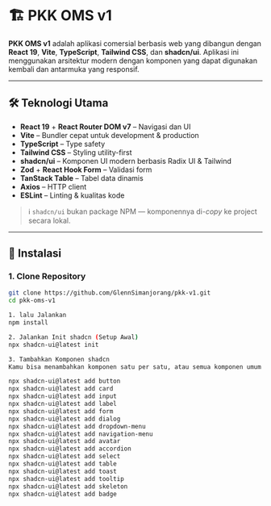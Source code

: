 # 🏗️ PKK OMS v1

**PKK OMS v1** adalah aplikasi comersial berbasis web yang dibangun dengan **React 19**, **Vite**, **TypeScript**, **Tailwind CSS**, dan **shadcn/ui**. Aplikasi ini menggunakan arsitektur modern dengan komponen yang dapat digunakan kembali dan antarmuka yang responsif.

---

## 🛠️ Teknologi Utama

- **React 19** + **React Router DOM v7** – Navigasi dan UI
- **Vite** – Bundler cepat untuk development & production
- **TypeScript** – Type safety
- **Tailwind CSS** – Styling utility-first
- **shadcn/ui** – Komponen UI modern berbasis Radix UI & Tailwind
- **Zod** + **React Hook Form** – Validasi form
- **TanStack Table** – Tabel data dinamis
- **Axios** – HTTP client
- **ESLint** – Linting & kualitas kode

> ℹ️ `shadcn/ui` bukan package NPM — komponennya di-*copy* ke project secara lokal.

---

## 🚀 Instalasi

### 1. Clone Repository

```bash
git clone https://github.com/GlennSimanjorang/pkk-v1.git
cd pkk-oms-v1

1. lalu Jalankan 
npm install

2. Jalankan Init shadcn (Setup Awal)
npx shadcn-ui@latest init

3. Tambahkan Komponen shadcn
Kamu bisa menambahkan komponen satu per satu, atau semua komponen umum sekaligus:

npx shadcn-ui@latest add button
npx shadcn-ui@latest add card
npx shadcn-ui@latest add input
npx shadcn-ui@latest add label
npx shadcn-ui@latest add form
npx shadcn-ui@latest add dialog
npx shadcn-ui@latest add dropdown-menu
npx shadcn-ui@latest add navigation-menu
npx shadcn-ui@latest add avatar
npx shadcn-ui@latest add accordion
npx shadcn-ui@latest add select
npx shadcn-ui@latest add table
npx shadcn-ui@latest add toast
npx shadcn-ui@latest add tooltip
npx shadcn-ui@latest add skeleton
npx shadcn-ui@latest add badge





